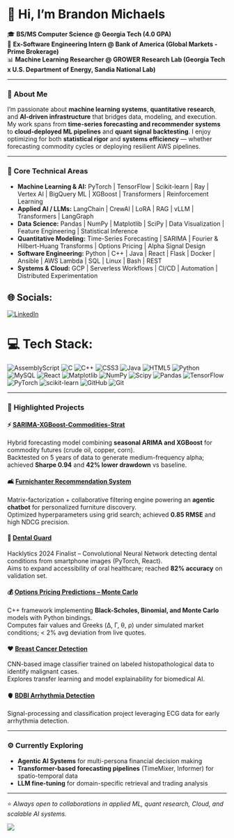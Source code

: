# 👋 Hi, I’m Brandon Michaels  
🎓 **BS/MS Computer Science @ Georgia Tech (4.0 GPA)**  
💼 **Ex-Software Engineering Intern @ Bank of America (Global Markets - Prime Brokerage)**  
📊 **Machine Learning Researcher @ GROWER Research Lab (Georgia Tech x U.S. Department of Energy, Sandia National Lab)**

---

### 💫 **About Me**
I’m passionate about **machine learning systems**, **quantitative research**, and **AI-driven infrastructure** that bridges data, modeling, and execution. My work spans from **time-series forecasting and recommender systems** to **cloud-deployed ML pipelines** and **quant signal backtesting**. I enjoy optimizing for both **statistical rigor** and **systems efficiency** — whether forecasting commodity cycles or deploying resilient AWS pipelines.

---

### 🧠 **Core Technical Areas**
- **Machine Learning & AI:** PyTorch | TensorFlow | Scikit-learn | Ray | Vertex AI | BigQuery ML | XGBoost | Transformers | Reinforcement Learning
- **Applied AI / LLMs:** LangChain | CrewAI | LoRA | RAG | vLLM | Transformers | LangGraph
- **Data Science:** Pandas | NumPy | Matplotlib | SciPy | Data Visualization | Feature Engineering | Statistical Inference  
- **Quantitative Modeling:** Time-Series Forecasting | SARIMA | Fourier & Hilbert-Huang Transforms | Options Pricing | Alpha Signal Design  
- **Software Engineering:** Python | C++ | Java | React | Flask | Docker | Ansible | AWS Lambda | SQL | Linux | Bash | REST
- **Systems & Cloud:** GCP | Serverless Workflows | CI/CD | Automation | Distributed Experimentation  


## 🌐 Socials:
[![LinkedIn](https://img.shields.io/badge/LinkedIn-%230077B5.svg?logo=linkedin&logoColor=white)](https://www.linkedin.com/in/brandon-michaels-788895228/) 

# 💻 Tech Stack:
![AssemblyScript](https://img.shields.io/badge/assembly%20script-%23000000.svg?style=for-the-badge&logo=assemblyscript&logoColor=white) ![C](https://img.shields.io/badge/c-%2300599C.svg?style=for-the-badge&logo=c&logoColor=white) ![C++](https://img.shields.io/badge/c++-%2300599C.svg?style=for-the-badge&logo=c%2B%2B&logoColor=white) ![CSS3](https://img.shields.io/badge/css3-%231572B6.svg?style=for-the-badge&logo=css3&logoColor=white) ![Java](https://img.shields.io/badge/java-%23ED8B00.svg?style=for-the-badge&logo=openjdk&logoColor=white) ![HTML5](https://img.shields.io/badge/html5-%23E34F26.svg?style=for-the-badge&logo=html5&logoColor=white) ![Python](https://img.shields.io/badge/python-3670A0?style=for-the-badge&logo=python&logoColor=ffdd54) ![MySQL](https://img.shields.io/badge/mysql-4479A1.svg?style=for-the-badge&logo=mysql&logoColor=white) ![React](https://img.shields.io/badge/react-%2320232a.svg?style=for-the-badge&logo=react&logoColor=%2361DAFB) ![Matplotlib](https://img.shields.io/badge/Matplotlib-%23ffffff.svg?style=for-the-badge&logo=Matplotlib&logoColor=black) ![NumPy](https://img.shields.io/badge/numpy-%23013243.svg?style=for-the-badge&logo=numpy&logoColor=white) ![Scipy](https://img.shields.io/badge/SciPy-%230C55A5.svg?style=for-the-badge&logo=scipy&logoColor=%white) ![Pandas](https://img.shields.io/badge/pandas-%23150458.svg?style=for-the-badge&logo=pandas&logoColor=white) ![TensorFlow](https://img.shields.io/badge/TensorFlow-%23FF6F00.svg?style=for-the-badge&logo=TensorFlow&logoColor=white) ![PyTorch](https://img.shields.io/badge/PyTorch-%23EE4C2C.svg?style=for-the-badge&logo=PyTorch&logoColor=white) ![scikit-learn](https://img.shields.io/badge/scikit--learn-%23F7931E.svg?style=for-the-badge&logo=scikit-learn&logoColor=white) ![GitHub](https://img.shields.io/badge/github-%23121011.svg?style=for-the-badge&logo=github&logoColor=white) ![Git](https://img.shields.io/badge/git-%23F05033.svg?style=for-the-badge&logo=git&logoColor=white)

---

### 🧩 **Highlighted Projects**

#### ⚡ [SARIMA-XGBoost-Commodities-Strat](https://github.com/Brandon-Michaels/SARIMA-XGBoost-Commodities-Strat)
Hybrid forecasting model combining **seasonal ARIMA and XGBoost** for commodity futures (crude oil, copper, corn).  
Backtested on 5 years of data to generate medium-frequency alpha; achieved **Sharpe 0.94** and **42% lower drawdown** vs baseline.

#### 🛋️ [Furnichanter Recommendation System](https://github.com/Brandon-Michaels/FurnichanterRecommendationSystem)
Matrix-factorization + collaborative filtering engine powering an **agentic chatbot** for personalized furniture discovery.  
Optimized hyperparameters using grid search; achieved **0.85 RMSE** and high NDCG precision.

#### 🦷 [Dental Guard](https://github.com/Brandon-Michaels/Dental-Guard)
Hacklytics 2024 Finalist – Convolutional Neural Network detecting dental conditions from smartphone images (PyTorch, React).  
Aims to expand accessibility of oral healthcare; reached **82% accuracy** on validation set.

#### 💰 [Options Pricing Predictions – Monte Carlo](https://github.com/Brandon-Michaels/OptionsPricingPredictions-MonteCarlo)
C++ framework implementing **Black-Scholes, Binomial, and Monte Carlo** models with Python bindings.  
Computes fair values and Greeks (Δ, Γ, θ, ρ) under simulated market conditions; < 2% avg deviation from live quotes.

#### ❤️ [Breast Cancer Detection](https://github.com/Brandon-Michaels/Breast-Cancer-Detection)
CNN-based image classifier trained on labeled histopathological data to identify malignant cases.  
Explores transfer learning and model explainability for biomedical AI.

#### 🫀 [BDBI Arrhythmia Detection](https://github.com/Brandon-Michaels/BDBIArrythmiaDetection)
Signal-processing and classification project leveraging ECG data for early arrhythmia detection.

---

### ⚙️ **Currently Exploring**
- **Agentic AI Systems** for multi-persona financial decision making  
- **Transformer-based forecasting pipelines** (TimeMixer, Informer) for spatio-temporal data  
- **LLM fine-tuning** for domain-specific retrieval and trading analysis  

---

⭐ _Always open to collaborations in applied ML, quant research, Cloud, and scalable AI systems._

[![](https://visitcount.itsvg.in/api?id=Brandon-Michaels&icon=0&color=0)](https://visitcount.itsvg.in)
